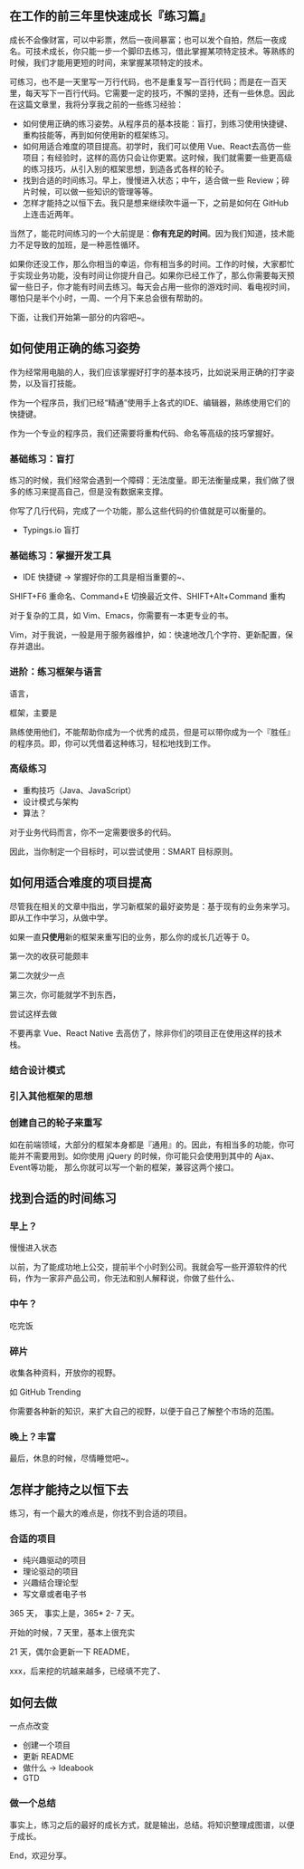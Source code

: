 在工作的前三年里快速成长『练习篇』
---

成长不会像财富，可以中彩票，然后一夜间暴富；也可以发个自拍，然后一夜成名。可技术成长，你只能一步一个脚印去练习，借此掌握某项特定技术。等熟练的时候，我们才能用更短的时间，来掌握某项特定的技术。

可练习，也不是一天里写一万行代码，也不是重复写一百行代码；而是在一百天里，每天写下一百行代码。它需要一定的技巧，不懈的坚持，还有一些休息。因此在这篇文章里，我将分享我之前的一些练习经验：

 - 如何使用正确的练习姿势。从程序员的基本技能：盲打，到练习使用快捷键、重构技能等，再到如何使用新的框架练习。
 - 如何用适合难度的项目提高。初学时，我们可以使用 Vue、React去高仿一些项目；有经验时，这样的高仿只会让你更累。这时候，我们就需要一些更高级的练习技巧，从引入别的框架思想，到造各式各样的轮子。
 - 找到合适的时间练习。早上，慢慢进入状态；中午，适合做一些 Review；碎片时候，可以做一些知识的管理等等。
 - 怎样才能持之以恒下去。我只是想来继续吹牛逼一下，之前是如何在 GitHub 上连击近两年。

当然了，能花时间练习的一个大前提是：**你有充足的时间**。因为我们知道，技术能力不足导致的加班，是一种恶性循环。

如果你还没工作，那么你相当的幸运，你有相当多的时间。工作的时候，大家都忙于实现业务功能，没有时间让你提升自己。如果你已经工作了，那么你需要每天预留一些日子，你才能有时间去练习。每天会占用一些你的游戏时间、看电视时间，哪怕只是半个小时，一周、一个月下来总会很有帮助的。

下面，让我们开始第一部分的内容吧~。

## 如何使用正确的练习姿势

作为经常用电脑的人，我们应该掌握好打字的基本技巧，比如说采用正确的打字姿势，以及盲打技能。

作为一个程序员，我们已经“精通”使用手上各式的IDE、编辑器，熟练使用它们的快捷键。

作为一个专业的程序员，我们还需要将重构代码、命名等高级的技巧掌握好。

### 基础练习：盲打

练习的时候，我们经常会遇到一个障碍：无法度量。即无法衡量成果，我们做了很多的练习来提高自己，但是没有数据来支撑。

你写了几行代码，完成了一个功能，那么这些代码的价值就是可以衡量的。

 - Typings.io 盲打

### 基础练习：掌握开发工具
 
 - IDE 快捷键 -> 掌握好你的工具是相当重要的~、

SHIFT+F6 重命名、Command+E 切换最近文件、SHIFT+Alt+Command 重构

对于复杂的工具，如 Vim、Emacs，你需要有一本更专业的书。

Vim，对于我说，一般是用于服务器维护，如：快速地改几个字符、更新配置，保存并退出。


### 进阶：练习框架与语言

语言，

框架，主要是

熟练使用他们，不能帮助你成为一个优秀的成员，但是可以带你成为一个『胜任』的程序员。即，你可以凭借着这种练习，轻松地找到工作。

### 高级练习

 - 重构技巧（Java、JavaScript）
 - 设计模式与架构
 - 算法？

对于业务代码而言，你不一定需要很多的代码。

因此，当你制定一个目标时，可以尝试使用：SMART 目标原则。

## 如何用适合难度的项目提高 

尽管我在相关的文章中指出，学习新框架的最好姿势是：基于现有的业务来学习。即从工作中学习，从做中学。

如果一直**只使用**新的框架来重写旧的业务，那么你的成长几近等于 0。

第一次的收获可能颇丰

第二次就少一点

第三次，你可能就学不到东西，

尝试这样去做

不要再拿 Vue、React Native 去高仿了，除非你们的项目正在使用这样的技术栈。

### 结合设计模式

### 引入其他框架的思想

### 创建自己的轮子来重写

如在前端领域，大部分的框架本身都是『通用』的。因此，有相当多的功能，你可能并不需要用到。如你使用 jQuery 的时候，你可能只会使用到其中的 Ajax、Event等功能， 那么你就可以写一个新的框架，兼容这两个接口。

## 找到合适的时间练习 

### 早上？

慢慢进入状态

以前，为了能成功地上公交，提前半个小时到公司。我就会写一些开源软件的代码，作为一家非产品公司，你无法和别人解释说，你做了些什么、

### 中午？

吃完饭

### 碎片

收集各种资料，开放你的视野。

如 GitHub Trending

你需要各种新的知识，来扩大自己的视野，以便于自己了解整个市场的范围。

### 晚上？丰富

最后，休息的时候，尽情睡觉吧~。

## 怎样才能持之以恒下去

练习，有一个最大的难点是，你找不到合适的项目。

### 合适的项目

 - 纯兴趣驱动的项目
 - 理论驱动的项目
 - 兴趣结合理论型
 - 写文章或者电子书

365 天， 事实上是，365* 2- 7 天。

开始的时候，7 天里，基本上很充实

21 天，偶尔会更新一下 README，

xxx，后来挖的坑越来越多，已经填不完了、

## 如何去做

 一点点改变
 
  - 创建一个项目
  - 更新 README
  - 做什么 -> Ideabook
  - GTD
  
### 做一个总结 

事实上，练习之后的最好的成长方式，就是输出，总结。将知识整理成图谱，以便于成长。

End，欢迎分享。
  
